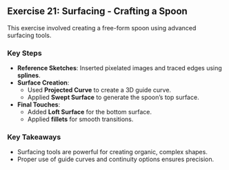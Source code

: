 ## **Exercise 21: Surfacing - Crafting a Spoon**  

This exercise involved creating a free-form spoon using advanced surfacing tools.  

### **Key Steps**  
- **Reference Sketches**: Inserted pixelated images and traced edges using **splines**.  
- **Surface Creation**:  
  - Used **Projected Curve** to create a 3D guide curve.  
  - Applied **Swept Surface** to generate the spoon’s top surface.  
- **Final Touches**:  
  - Added **Loft Surface** for the bottom surface.  
  - Applied **fillets** for smooth transitions.  

### **Key Takeaways**  
- Surfacing tools are powerful for creating organic, complex shapes.  
- Proper use of guide curves and continuity options ensures precision.  

